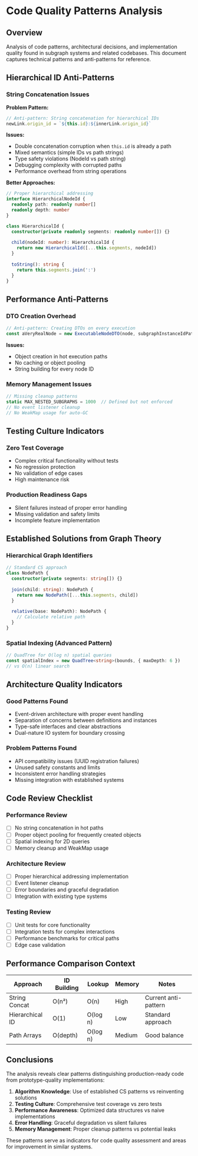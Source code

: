 # Code Quality Patterns Analysis

## Overview

Analysis of code patterns, architectural decisions, and implementation quality found in subgraph systems and related codebases. This document captures technical patterns and anti-patterns for reference.

## Hierarchical ID Anti-Patterns

### String Concatenation Issues

**Problem Pattern:**
```typescript
// Anti-pattern: String concatenation for hierarchical IDs
newLink.origin_id = `${this.id}:${innerLink.origin_id}`
```

**Issues:**
- Double concatenation corruption when `this.id` is already a path
- Mixed semantics (simple IDs vs path strings)
- Type safety violations (NodeId vs path string)
- Debugging complexity with corrupted paths
- Performance overhead from string operations

**Better Approaches:**
```typescript
// Proper hierarchical addressing
interface HierarchicalNodeId {
  readonly path: readonly number[]
  readonly depth: number
}

class HierarchicalId {
  constructor(private readonly segments: readonly number[]) {}
  
  child(nodeId: number): HierarchicalId {
    return new HierarchicalId([...this.segments, nodeId])
  }
  
  toString(): string {
    return this.segments.join(':')
  }
}
```

## Performance Anti-Patterns

### DTO Creation Overhead
```typescript
// Anti-pattern: Creating DTOs on every execution
const aVeryRealNode = new ExecutableNodeDTO(node, subgraphInstanceIdPath, this)
```

**Issues:**
- Object creation in hot execution paths
- No caching or object pooling
- String building for every node ID

### Memory Management Issues
```typescript
// Missing cleanup patterns
static MAX_NESTED_SUBGRAPHS = 1000  // Defined but not enforced
// No event listener cleanup
// No WeakMap usage for auto-GC
```

## Testing Culture Indicators

### Zero Test Coverage
- Complex critical functionality without tests
- No regression protection
- No validation of edge cases
- High maintenance risk

### Production Readiness Gaps
- Silent failures instead of proper error handling
- Missing validation and safety limits
- Incomplete feature implementation

## Established Solutions from Graph Theory

### Hierarchical Graph Identifiers
```typescript
// Standard CS approach
class NodePath {
  constructor(private segments: string[]) {}
  
  join(child: string): NodePath {
    return new NodePath([...this.segments, child])
  }
  
  relative(base: NodePath): NodePath {
    // Calculate relative path
  }
}
```

### Spatial Indexing (Advanced Pattern)
```typescript
// QuadTree for O(log n) spatial queries
const spatialIndex = new QuadTree<string>(bounds, { maxDepth: 6 })
// vs O(n) linear search
```

## Architecture Quality Indicators

### Good Patterns Found
- Event-driven architecture with proper event handling
- Separation of concerns between definitions and instances
- Type-safe interfaces and clear abstractions
- Dual-nature IO system for boundary crossing

### Problem Patterns Found
- API compatibility issues (UUID registration failures)
- Unused safety constants and limits
- Inconsistent error handling strategies
- Missing integration with established systems

## Code Review Checklist

### Performance Review
- [ ] No string concatenation in hot paths
- [ ] Proper object pooling for frequently created objects
- [ ] Spatial indexing for 2D queries
- [ ] Memory cleanup and WeakMap usage

### Architecture Review
- [ ] Proper hierarchical addressing implementation
- [ ] Event listener cleanup
- [ ] Error boundaries and graceful degradation
- [ ] Integration with existing type systems

### Testing Review
- [ ] Unit tests for core functionality
- [ ] Integration tests for complex interactions
- [ ] Performance benchmarks for critical paths
- [ ] Edge case validation

## Performance Comparison Context

| Approach | ID Building | Lookup | Memory | Notes |
|----------|-------------|--------|---------|-------|
| String Concat | O(n²) | O(n) | High | Current anti-pattern |
| Hierarchical ID | O(1) | O(log n) | Low | Standard approach |
| Path Arrays | O(depth) | O(log n) | Medium | Good balance |

## Conclusions

The analysis reveals clear patterns distinguishing production-ready code from prototype-quality implementations:

1. **Algorithm Knowledge**: Use of established CS patterns vs reinventing solutions
2. **Testing Culture**: Comprehensive test coverage vs zero tests
3. **Performance Awareness**: Optimized data structures vs naive implementations
4. **Error Handling**: Graceful degradation vs silent failures
5. **Memory Management**: Proper cleanup patterns vs potential leaks

These patterns serve as indicators for code quality assessment and areas for improvement in similar systems.
